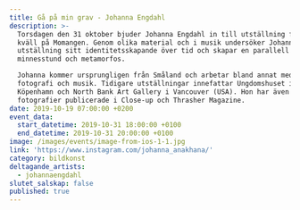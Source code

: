 ```yaml
---
title: Gå på min grav - Johanna Engdahl
description: >-
  Torsdagen den 31 oktober bjuder Johanna Engdahl in till utställning för en
  kväll på Momangen. Genom olika material och i musik undersöker Johanna i denna
  utställning sitt identitetsskapande över tid och skapar en parallell
  minnesstund och metamorfos.

  Johanna kommer ursprungligen från Småland och arbetar bland annat med textil,
  fotografi och musik. Tidigare utställningar innefattar Ungdomshuset i
  Köpenhamn och North Bank Art Gallery i Vancouver (USA). Hon har även haft
  fotografier publicerade i Close-up och Thrasher Magazine.
date: 2019-10-19 07:00:00 +0200
event_data:
  start_datetime: 2019-10-31 18:00:00 +0100
  end_datetime: 2019-10-31 20:00:00 +0100
image: /images/events/image-from-ios-1-1.jpg
link: 'https://www.instagram.com/johanna_anakhana/'
category: bildkonst
deltagande_artists:
  - johannaengdahl
slutet_salskap: false
published: true
---
```


